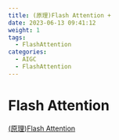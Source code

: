 ```yaml
---
title: (原理)Flash Attention +
date: 2023-06-13 09:41:12
weight: 1
tags:
  - FlashAttention
categories: 
  - AIGC
  - FlashAttention
---
```


<p></p>
<!-- more -->

# Flash Attention
[(原理)Flash Attention](https://candied-skunk-1ca.notion.site/Flash-Attention-2e424082ae3a46b8b1ddd24ead847dd9?pvs=4)
